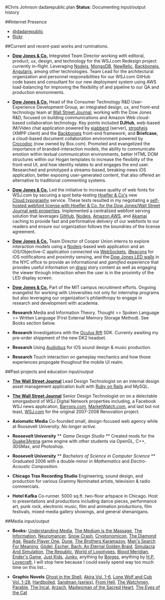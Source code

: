 #Chris Johnson dadarepublic.plan
**Status**: Documenting input/output history

##Internet Presence
* [@dadarepublic](http://twitter.com/dadarepublic)
* [flickr](http://flickr.com/whiskeyjar)

##Current and recent-past works and ruminations.

* [**Dow Jones & Co.**](http//:dj.com) Integrated Team Director working with editoral, product, ux, design, and technology for the WSJ.com Redesign project currently in-flight.  Leveraging [Nodejs](http://nodejs.org/), [MongoDB](http://www.mongodb.org), [NewRelic](http://newrelic.com), [Backbonejs](http://backbonejs.org), [Angularjs](https://angularjs.org), among other technologies. Team Lead for the architectural organization and personnel responsibilities for our WSJ.com GitHub code bases and consultant for our new deployment system using AWS load-balancing for improving the flexibility of and pipeline to our QA and production environments.         

* [**Dow Jones & Co.**](http//:dj.com) Head of the Consumer Technology R&D User-Experience Development Group, an integrated design, ux, and front-end technology team at [Wall Street Journal](http://wsj.com), working with the Dow Jones R&D, focused on building communications and Amazon Web cloud-based collaboration technology. Key points included **DJHub**, web-based IM/Video chat application powered by [ejabberd](http://www.ejabberd.im) (server), [strophejs](https://github.com/strophe/strophejs) (XMPP client) and the [Backbonejs](http://backbonejs.org) front-end framework; and **Briefcase**, a cloud-based document collaboration environment powered by [Crocodoc](https://crocodoc.com) (now owned by Box.com).  Promoted and evangelized the importance of branded-interaction models, the ability to communicate emotion within textual communication environments, better HTML DOM structures within our Hogan templates to increase the flexiblity of the front-end UI, and how identity relates to and engages the end user. Researched and prototyped a streams-based, breaking-news iOS application, better exposing user-generated content, that also offered an alternative to traditional commenting systems.  

* [**Dow Jones & Co.**](http//:dj.com) Led the initiative to increase quality of web fonts for WSJ.com by securing a spot beta-testing [Hoefler & Co's](http://www.typography.com) new [Cloud.typography](http://www.typography.com/cloud/welcome/) service. These tests resulted in my negotiating a [self-hosted webfont license with Hoefler & Co. for the Dow Jones/Wall Street Journal web properties](http://www.typography.com/blog/thank-you). Implemented a centralized webfont serving solution that leverages [GitHub](http://github.com), [Nodejs](http://nodejs.org/), [Amazon AWS](http://aws.amazon.com), and [Akamai](http://www.akamai.com) caching to provide fast and performative delivery of our webfonts to our readers and ensure our organization follows the boundries of the license agreement.

* [**Dow Jones & Co.**](http//:dj.com) Team Director of Cooper Union interns to explore interaction models using a [Nodejs](http://nodejs.org/)-based web application and an iOS/Objective-C application connected via [WebSockets](http://en.wikipedia.org/wiki/Websocket), [iBeacons](http://en.wikipedia.org/wiki/IBeacon) for iOS notificaitons and proximity sensing, and the [Dow Jones LED walls](https://segd.org/dow-joneswall-street-journal-headquarters-environmental-graphics) in the NYC office to provide an informational and *gamified* experience that provides useful information on [@wsj](https://twitter.com/WSJ) story content as well as engaging the viewer through interaction when the user is in the proximity of the LED display screen.

* [**Dow Jones & Co.**](http//:dj.com) Part of the MIT campus recruitment efforts.  Ongoing evangelist for working with Universities not only for internship programs but also leveraging our organization's philanthropy to engage in research and development with academia. 

* **Research** Media and Information Theory. Thought >> Spoken Language >> Written Language (First External Memory Storage Method). See Books section below.   

* **Research** Investigations with the [Oculus Rift](http://www.oculusvr.com) SDK.  Currenty awaiting my pre-order shippment of the new DK2 headset.

* **Research** Using [Audiobus](https://itunes.apple.com/us/app/audiobus/id558513570?mt=8) for iOS sound design & music production.

* **Research** Touch interaction on gameplay mechanics and how those experiences propogate thoughout the mobile UI realm.    


##Past projects and education input/output

* [**The Wall Street Journal**](http//:wsj.com) Lead Design Technologist on an internal design asset management application built with [Ruby on Rails](http://rubyonrails.org/) and MySQL.

* [**The Wall Street Journal**](http//:wsj.com) Senior Design Technologist on on a delectable smorgasbord of WSJ Digital Network properties including, a Facebook WSJ news application, [Barrons.com](http://barrons.com), [MarketWatch.com](http://marketwatch.com), and last but not least, [WSJ.com](http://wsj.com) for the original 2007-2008 Renovation project.

* **Axiomatic Media** Co-founded small, design-focused web agency while at Roosevelt University. *No longer active*.

* **Roosevelt University** ** *Game Design Studio* ** Created mods for the [Quake3Arena](https://github.com/id-Software/Quake-III-Arena) game engine with other students via OpenGL, C++, 3DSMax, and Photoshop.

* **Roosevelt University** ** *Bachelors of Science in Computer Science* ** Graduated 2006 with a double-minor in *Mathematics* and *Electro-Acoustic Composition*.  

* **Chicago Trax Recording Studio** Engineering, sound design, and production for various Grammy Nominated artists, television & radio commercials.

* **Hotel Kafka** Co-runner. 5000 sq.ft. two-floor artspace in Chicago.  Host to presentations and productions including dance pieces, performance art, punk rock, electronic music, film and animation productions, film festivals, mixed-media gallery showings, and general shenanigans.

##Media input/output

* **Books:** [Understanding Media](http://www.amazon.com/Understanding-Media-Extensions-Marshall-McLuhan-ebook/dp/B00DIEZI7U/), [The Medium is the Massage](http://www.amazon.com/The-Medium-Massage-Marshall-McLuhan/dp/1584230703/), [The Information](http://www.amazon.com/Information-History-Theory-Flood/dp/1400096235/), [Neuromancer](http://www.amazon.com/Neuromancer-William-Gibson/dp/0441569595/), [Snow Crash](http://www.amazon.com/Snow-Crash-Bantam-Spectra-Book/dp/0553380958/), [Cryptonomicon](http://www.amazon.com/Cryptonomicon-Neal-Stephenson/dp/0060512806/), [The Diamond Age](http://www.amazon.com/The-Diamond-Age-Illustrated-Spectra/dp/0553380966/), [Ready Player One](http://www.amazon.com/Ready-Player-One-A-Novel/dp/0307887448/), [Dune](http://www.amazon.com/Dune-Frank-Herbert/dp/0441172717/), [The Brothers Karamazov](http://www.amazon.com/Brothers-Karamazov-Dover-Thrift-Editions/dp/0486437914/), [Man's Search For Meaning](http://www.amazon.com/Mans-Search-Meaning-Viktor-Frankl/dp/080701429X/), [Gödel, Escher, Bach: An Eternal Golden Braid](http://www.amazon.com/Gödel-Escher-Bach-Eternal-Golden/dp/0465026567/), [Simulacra And Simulation](http://www.amazon.com/Simulacra-Simulation-Body-Theory-Materialism/dp/0472065211/), [The Republic](http://www.amazon.com/Republic-Dover-Thrift-Editions/dp/0486411214/), [World of Logotypes](http://www.amazon.com/gp/product/0910158207/), [Blood Meridian](http://www.amazon.com/Blood-Meridian-Evening-Redness-West/dp/0679728759/), [Ender's Game](http://www.amazon.com/Enders-Ender-Quintet-Orson-Scott/dp/0812550706/), [Just Kids](http://www.amazon.com/Just-Kids-Patti-Smith/dp/0060936223/), [Junky](http://www.amazon.com/Junky-Definitive-William-S-Burroughs/dp/0802120423/), anything by [Borges](http://www.amazon.com/s/ref=nb_sb_noss?url=search-alias%3Dstripbooks&field-keywords=jorge+lu%C3%ADs+borges), anything by [H.P. Lovecraft](http://www.amazon.com/s/ref=nb_sb_noss_1?url=search-alias%3Dstripbooks&field-keywords=hp+lovecraft&rh=n%3A283155%2Ck%3Ahp+lovecraft), I will stop here because I could easily spend way too much time on this list...

* **Graphic Novels** [Ghost in the Shell](http://www.amazon.com/Ghost-Shell-Dark-Horse-Comics/dp/1569710813/), [Akira Vol. 1-6](http://www.amazon.com/gp/bookseries/B00CIZ62O8/), [Lone Wolf and Cub Vol. 1-28](http://www.amazon.com/Lone-Wolf-Cub-Assassins-Road-ebook/dp/B00A820WJ4/), [Hardboiled](http://www.amazon.com/Hard-Boiled-Frank-Miller/dp/1878574582/), [Sandman (series)](http://www.amazon.com/Sandman-Vol-Preludes-Nocturnes-New/dp/1401225756/), [From Hell](http://www.amazon.com/Hell-Alan-Moore/dp/0958578346/), [The Watchmen](http://www.amazon.com/Watchmen-Alan-Moore/dp/0930289234/), [Parable](http://www.amazon.com/Silver-Surfer-Parable-Stan-Lee-ebook/dp/B00GHY5SZU/), [The Incal](http://www.amazon.com/Incal-Alexandro-Jodorowsky/dp/1594650152/), [Arzach](http://www.amazon.com/Arzach-Moebius/dp/2731623764/), [Madwoman of the Sacred Heart](http://www.amazon.com/Madwoman-Sacred-Heart-Alejandro-Jodorowsky/dp/1908830018/), [The Eyes of the Cat](http://www.amazon.com/Eyes-Cat-Yellow-Alexandro-Jodorowsky/dp/159465042X/)

  
